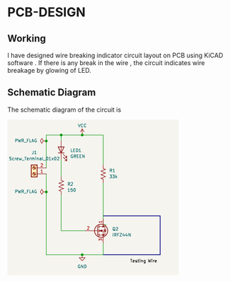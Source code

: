 # PCB-DESIGN
## Working
I have designed wire breaking indicator circuit layout on PCB using KiCAD software . If there is any break
in the wire , the circuit indicates wire breakage by glowing of LED. 

##   Schematic Diagram
The schematic diagram of the circuit is 


![alt text](im.png)
